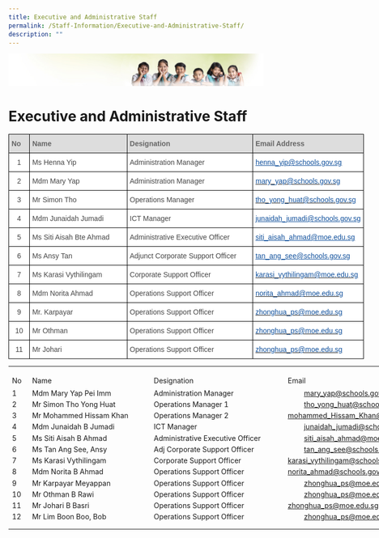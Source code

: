 ```yaml
---
title: Executive and Administrative Staff
permalink: /Staff-Information/Executive-and-Administrative-Staff/
description: ""
---
```

![](/images/Banner.jpg)

Executive and Administrative Staff
==================================

<style type="text/css">
.tg  {border-collapse:collapse;border-spacing:0;}
.tg td{border-color:black;border-style:solid;border-width:1px;font-family:Arial, sans-serif;font-size:14px;
  overflow:hidden;padding:10px 5px;word-break:normal;}
.tg th{border-color:black;border-style:solid;border-width:1px;font-family:Arial, sans-serif;font-size:14px;
  font-weight:normal;overflow:hidden;padding:10px 5px;word-break:normal;}
.tg .tg-oxuc{background-color:#FFF;color:#10509C;text-align:left;text-decoration:underline;vertical-align:top}
.tg .tg-e14l{background-color:#DDD;color:#666;font-weight:bold;text-align:left;vertical-align:top}
.tg .tg-ncov{background-color:#FFF;color:#454545;text-align:center;vertical-align:middle}
.tg .tg-sdzj{background-color:#FFF;color:#454545;text-align:left;vertical-align:middle}
.tg .tg-d8aa{background-color:#FFF;color:#10509C;text-align:left;vertical-align:top}
</style>
<table class="tg" style="undefined;table-layout: fixed; width: 702px">
<colgroup>
<col style="width: 41px">
<col style="width: 193px">
<col style="width: 249px">
<col style="width: 219px">
</colgroup>
<thead>
  <tr>
    <th class="tg-e14l">No</th>
    <th class="tg-e14l">Name</th>
    <th class="tg-e14l">Designation</th>
    <th class="tg-e14l">Email Address</th>
  </tr>
</thead>
<tbody>
  <tr>
    <td class="tg-ncov">1</td>
    <td class="tg-sdzj">Ms Henna Yip</td>
    <td class="tg-sdzj">Administration Manager</td>
    <td class="tg-oxuc"><a href="mailto:%C2%A0Henna_Yip@schools.gov.sg"><span style="text-decoration:underline;color:#10509C">henna_yip@schools.gov.sg</span></a><br></td>
  </tr>
  <tr>
    <td class="tg-ncov"> 2 </td>
    <td class="tg-sdzj">Mdm Mary Yap </td>
    <td class="tg-sdzj">Administration Manager </td>
    <td class="tg-d8aa"><a href="mailto:mary_yap@schools.gov.sg"><span style="text-decoration:none;color:#10509C">mary_yap@schools.gov.sg</span></a></td>
  </tr>
  <tr>
    <td class="tg-ncov"> 3 </td>
    <td class="tg-sdzj">Mr Simon Tho </td>
    <td class="tg-sdzj">Operations Manager  </td>
    <td class="tg-d8aa"><a href="mailto:tho_yong_huat@schools.gov.sg"><span style="text-decoration:none;color:#10509C">tho_yong_huat@schools.gov.sg</span></a></td>
  </tr>
  <tr>
    <td class="tg-ncov">4</td>
    <td class="tg-sdzj">Mdm Junaidah Jumadi <br></td>
    <td class="tg-sdzj">ICT Manager <br></td>
    <td class="tg-oxuc"><a href="mailto:Junaidah_Jumadi@schools.gov.sg"><span style="text-decoration:underline;color:#10509C">junaidah_jumadi@schools.gov.sg</span></a><br></td>
  </tr>
  <tr>
    <td class="tg-ncov">5</td>
    <td class="tg-sdzj">Ms Siti Aisah Bte Ahmad<br></td>
    <td class="tg-sdzj">Administrative Executive Officer<br></td>
    <td class="tg-oxuc"><a href="mailto:siti_aisah_ahmad@moe.edu.sg"><span style="text-decoration:underline;color:#10509C">siti_aisah_ahmad@moe.edu.sg</span></a><br></td>
  </tr>
  <tr>
    <td class="tg-ncov">6</td>
    <td class="tg-sdzj">Ms Ansy Tan <br></td>
    <td class="tg-sdzj">Adjunct Corporate Support Officer <br></td>
    <td class="tg-oxuc"><a href="mailto:tan_ang_see@schools.gov.sg%C2%A0"><span style="text-decoration:underline;color:#10509C">tan_ang_see@schools.gov.sg </span></a><br></td>
  </tr>
  <tr>
    <td class="tg-ncov">7</td>
    <td class="tg-sdzj">Ms Karasi Vythilingam<br></td>
    <td class="tg-sdzj">Corporate Support Officer</td>
    <td class="tg-d8aa"><a href="mailto:karasi_vythilingam@moe.edu.sg"><span style="text-decoration:none;color:#10509C">karasi_vythilingam@moe.edu.sg</span></a><br></td>
  </tr>
  <tr>
    <td class="tg-ncov">8</td>
    <td class="tg-sdzj">Mdm Norita Ahmad</td>
    <td class="tg-sdzj">Operations Support Officer</td>
    <td class="tg-d8aa"><a href="mailto:norita_ahmad@moe.edu.sg"><span style="text-decoration:none;color:#10509C">norita_ahmad@moe.edu.sg</span></a></td>
  </tr>
  <tr>
    <td class="tg-ncov">9</td>
    <td class="tg-sdzj">Mr. Karpayar</td>
    <td class="tg-sdzj">Operations Support Officer</td>
    <td class="tg-d8aa"><a href="mailto:%20zhonghua_ps@moe.edu.sg"><span style="text-decoration:none;color:#10509C">zhonghua_ps@moe.edu.sg</span></a></td>
  </tr>
  <tr>
    <td class="tg-ncov">10</td>
    <td class="tg-sdzj">Mr Othman</td>
    <td class="tg-sdzj">Operations Support Officer</td>
    <td class="tg-d8aa"><a href="mailto:%20zhonghua_ps@moe.edu.sg"><span style="text-decoration:none;color:#10509C">zhonghua_ps@moe.edu.sg</span></a></td>
  </tr>
  <tr>
    <td class="tg-ncov">11</td>
    <td class="tg-sdzj">Mr Johari</td>
    <td class="tg-sdzj">Operations Support Officer</td>
    <td class="tg-d8aa"><a href="mailto:%20zhonghua_ps@moe.edu.sg"><span style="text-decoration:none;color:#10509C">zhonghua_ps@moe.edu.sg</span></a></td>
  </tr>
</tbody>
</table>



<table border="0" cellpadding="0" cellspacing="0" width="1001" style="border-collapse:
 collapse;width:752pt"><colgroup><col width="27" style="mso-width-source:userset;mso-width-alt:987;width:20pt"> <col width="249" style="mso-width-source:userset;mso-width-alt:9106;width:187pt"> <col width="274" style="mso-width-source:userset;mso-width-alt:10020;width:206pt"> <col width="441" style="mso-width-source:userset;mso-width-alt:16128;width:331pt"> <col width="10" style="mso-width-source:userset;mso-width-alt:365;width:8pt"></colgroup><tbody><tr height="10" style="mso-height-source:userset;height:7.5pt"><td height="10" class="xl66" width="27" style="height:7.5pt;width:20pt"><a name="RANGE!B4:F18"></a></td><td class="xl67" width="249" style="width:187pt"></td><td class="xl67" width="274" style="width:206pt"></td><td class="xl67" width="441" style="width:331pt"></td><td class="xl67" width="10" style="width:8pt"></td></tr><tr height="21" style="height:15.75pt"><td height="21" class="xl72" style="height:15.75pt">No</td><td class="xl68" style="border-left:none">Name</td><td class="xl68" style="border-left:none">Designation</td><td class="xl70" style="border-left:none">Email<span style="mso-spacerun:yes">&nbsp;</span></td><td class="xl67"></td></tr><tr height="21" style="height:15.75pt;box-sizing: border-box;border-color:var(--chakra-colors-gray-200);
  overflow-wrap: break-word"><td height="21" class="xl72" style="height:15.75pt;border-top:none;box-sizing: border-box;
  overflow-wrap: break-word;border-image: initial">1</td><td class="xl68" style="border-top:none;border-left:none">Mdm Mary Yap Pei Imm<span style="mso-spacerun:yes">&nbsp;</span></td><td class="xl68" style="border-top:none;border-left:none;box-sizing: border-box;
  overflow-wrap: break-word;border-image: initial">Administration Manager</td><td class="xl71" style="border-top:none;border-left:none;box-sizing: border-box;
  overflow-wrap: break-word;border-image: initial"><span style="box-sizing: border-box;
  border-color:var(--chakra-colors-gray-200);overflow-wrap: break-word"><a href="mailto:mary_yap@schools.gov.sg" style="box-sizing: border-box;
  border-color:var(--chakra-colors-gray-200);overflow-wrap: break-word;
  margin:2rem">mary_yap@schools.gov.sg</a></span></td><td class="xl67"></td></tr><tr height="21" style="height:15.75pt;box-sizing: border-box;border-color:var(--chakra-colors-gray-200);
  overflow-wrap: break-word"><td height="21" class="xl72" style="height:15.75pt;border-top:none;box-sizing: border-box;
  overflow-wrap: break-word;border-image: initial">2</td><td class="xl69" width="249" style="width:187pt">Mr Simon Tho Yong Huat</td><td class="xl68" style="border-top:none;box-sizing: border-box;overflow-wrap: break-word;
  border-image: initial">Operations Manager 1</td><td class="xl71" style="border-top:none;border-left:none;box-sizing: border-box;
  overflow-wrap: break-word;border-image: initial"><span style="box-sizing: border-box;
  border-color:var(--chakra-colors-gray-200);overflow-wrap: break-word"><a href="mailto:tho_yong_huat@schools.gov.sg" style="box-sizing: border-box;
  border-color:var(--chakra-colors-gray-200);overflow-wrap: break-word;
  margin:2rem">tho_yong_huat@schools.gov.sg</a></span></td><td class="xl67"></td></tr><tr height="21" style="height:15.75pt;box-sizing: border-box;border-color:var(--chakra-colors-gray-200);
  overflow-wrap: break-word"><td height="21" class="xl72" style="height:15.75pt;border-top:none;box-sizing: border-box;
  overflow-wrap: break-word;border-image: initial">3</td><td class="xl68" style="border-left:none">Mr Mohammed Hissam Khan<span style="mso-spacerun:yes">&nbsp;</span></td><td class="xl68" style="border-top:none;border-left:none;box-sizing: border-box;
  overflow-wrap: break-word;border-image: initial">Operations Manager 2</td><td class="xl71" style="border-top:none;border-left:none"><a href="mailto:mohammed_Hissam_Khan@schools.gov.sg">mohammed_Hissam_Khan@schools.gov.sg</a></td><td class="xl67"></td></tr><tr height="21" style="height:15.75pt;box-sizing: border-box;border-color:var(--chakra-colors-gray-200);
  overflow-wrap: break-word"><td height="21" class="xl72" style="height:15.75pt;border-top:none;box-sizing: border-box;
  overflow-wrap: break-word;border-image: initial">4</td><td class="xl68" style="border-top:none;border-left:none;box-sizing: border-box;
  overflow-wrap: break-word;border-image: initial">Mdm Junaidah B Jumadi</td><td class="xl68" style="border-top:none;border-left:none;box-sizing: border-box;
  overflow-wrap: break-word;border-image: initial">ICT Manager</td><td class="xl71" style="border-top:none;border-left:none;box-sizing: border-box;
  overflow-wrap: break-word;border-image: initial"><span style="box-sizing: border-box;
  border-color:var(--chakra-colors-gray-200);overflow-wrap: break-word"><a href="mailto:junaidah_jumadi@schools.gov.sg" style="box-sizing: border-box;
  border-color:var(--chakra-colors-gray-200);overflow-wrap: break-word;
  margin:2rem">junaidah_jumadi@schools.gov.sg</a></span></td><td class="xl67"></td></tr><tr height="21" style="height:15.75pt;box-sizing: border-box;border-color:var(--chakra-colors-gray-200);
  overflow-wrap: break-word"><td height="21" class="xl72" style="height:15.75pt;border-top:none;box-sizing: border-box;
  overflow-wrap: break-word;border-image: initial">5</td><td class="xl68" style="border-top:none;border-left:none">Ms Siti Aisah B Ahmad<span style="mso-spacerun:yes">&nbsp;</span></td><td class="xl68" style="border-top:none;border-left:none;box-sizing: border-box;
  overflow-wrap: break-word;border-image: initial">Administrative Executive Officer</td><td class="xl71" style="border-top:none;border-left:none;box-sizing: border-box;
  overflow-wrap: break-word;border-image: initial"><span style="box-sizing: border-box;
  border-color:var(--chakra-colors-gray-200);overflow-wrap: break-word"><a href="mailto:siti_aisah_ahmad@moe.edu.sg" style="box-sizing: border-box;
  border-color:var(--chakra-colors-gray-200);overflow-wrap: break-word;
  margin:2rem">siti_aisah_ahmad@moe.edu.sg</a></span></td><td class="xl67"></td></tr><tr height="21" style="height:15.75pt;box-sizing: border-box;border-color:var(--chakra-colors-gray-200);
  overflow-wrap: break-word"><td height="21" class="xl72" style="height:15.75pt;border-top:none;box-sizing: border-box;
  overflow-wrap: break-word;border-image: initial">6</td><td class="xl68" style="border-top:none;border-left:none">Ms Tan Ang See, Ansy<span style="mso-spacerun:yes">&nbsp;</span></td><td class="xl68" style="border-top:none;border-left:none;box-sizing: border-box;
  overflow-wrap: break-word;border-image: initial">Adj Corporate Support Officer</td><td class="xl71" style="border-top:none;border-left:none;box-sizing: border-box;
  overflow-wrap: break-word;border-image: initial"><span style="box-sizing: border-box;
  border-color:var(--chakra-colors-gray-200);overflow-wrap: break-word"><a href="mailto:tan_ang_see@schools.gov.sg" style="box-sizing: border-box;
  border-color:var(--chakra-colors-gray-200);overflow-wrap: break-word;
  margin:2rem">tan_ang_see@schools.gov.sg</a></span></td><td class="xl67"></td></tr><tr height="21" style="height:15.75pt;box-sizing: border-box;border-color:var(--chakra-colors-gray-200);
  overflow-wrap: break-word"><td height="21" class="xl72" style="height:15.75pt;border-top:none;box-sizing: border-box;
  overflow-wrap: break-word;border-image: initial">7</td><td class="xl68" style="border-top:none;border-left:none">Ms Karasi Vythilingam</td><td class="xl68" style="border-top:none;border-left:none;box-sizing: border-box;
  overflow-wrap: break-word;border-image: initial">Corporate Support Officer</td><td class="xl71" style="border-top:none;border-left:none"><a href="mailto:karasi_vythilingam@schools.gov.sg">karasi_vythilingam@schools.gov.sg</a></td><td class="xl67"></td></tr><tr height="21" style="height:15.75pt;box-sizing: border-box;border-color:var(--chakra-colors-gray-200);
  overflow-wrap: break-word"><td height="21" class="xl72" style="height:15.75pt;border-top:none;box-sizing: border-box;
  overflow-wrap: break-word;border-image: initial">8</td><td class="xl68" style="border-top:none;border-left:none">Mdm Norita B Ahmad<span style="mso-spacerun:yes">&nbsp;</span></td><td class="xl68" style="border-top:none;border-left:none;box-sizing: border-box;
  overflow-wrap: break-word;border-image: initial">Operations Support Officer</td><td class="xl71" style="border-top:none;border-left:none"><a href="mailto:norita_ahmad@schools.gov.sg">norita_ahmad@schools.gov.sg</a></td><td class="xl67"></td></tr><tr height="21" style="height:15.75pt;box-sizing: border-box;border-color:var(--chakra-colors-gray-200);
  overflow-wrap: break-word"><td height="21" class="xl72" style="height:15.75pt;border-top:none;box-sizing: border-box;
  overflow-wrap: break-word;border-image: initial">9</td><td class="xl68" style="border-top:none;border-left:none">Mr Karpayar Meyappan<span style="mso-spacerun:yes">&nbsp;</span></td><td class="xl68" style="border-top:none;border-left:none;box-sizing: border-box;
  overflow-wrap: break-word;border-image: initial">Operations Support Officer</td><td class="xl71" style="border-top:none;border-left:none;box-sizing: border-box;
  overflow-wrap: break-word;border-image: initial"><span style="box-sizing: border-box;
  border-color:var(--chakra-colors-gray-200);overflow-wrap: break-word"><a href="mailto:zhonghua_ps@moe.edu.sg" style="box-sizing: border-box;
  border-color:var(--chakra-colors-gray-200);overflow-wrap: break-word;
  margin:2rem">zhonghua_ps@moe.edu.sg</a></span></td><td class="xl67"></td></tr><tr height="21" style="height:15.75pt;box-sizing: border-box;border-color:var(--chakra-colors-gray-200);
  overflow-wrap: break-word"><td height="21" class="xl72" style="height:15.75pt;border-top:none;box-sizing: border-box;
  overflow-wrap: break-word;border-image: initial">10</td><td class="xl68" style="border-top:none;border-left:none">Mr Othman B Rawi<span style="mso-spacerun:yes">&nbsp;</span></td><td class="xl68" style="border-top:none;border-left:none;box-sizing: border-box;
  overflow-wrap: break-word;border-image: initial">Operations Support Officer</td><td class="xl71" style="border-top:none;border-left:none;box-sizing: border-box;
  overflow-wrap: break-word;border-image: initial"><span style="box-sizing: border-box;
  border-color:var(--chakra-colors-gray-200);overflow-wrap: break-word"><a href="mailto:zhonghua_ps@moe.edu.sg" style="box-sizing: border-box;
  border-color:var(--chakra-colors-gray-200);overflow-wrap: break-word;
  margin:2rem">zhonghua_ps@moe.edu.sg</a></span></td><td class="xl67"></td></tr><tr height="21" style="height:15.75pt"><td height="21" class="xl72" style="height:15.75pt;border-top:none;box-sizing: border-box;
  overflow-wrap: break-word">11</td><td class="xl68" style="border-top:none;border-left:none">Mr Johari B Basri<span style="mso-spacerun:yes">&nbsp;</span></td><td class="xl68" style="border-top:none;border-left:none;box-sizing: border-box;
  overflow-wrap: break-word">Operations Support Officer</td><td class="xl71" style="border-top:none;border-left:none"><span style="box-sizing: border-box;border-color:var(--chakra-colors-gray-200);
  overflow-wrap: break-word"><a href="mailto:zhonghua_ps@moe.edu.sg">zhonghua_ps@moe.edu.sg</a></span></td><td class="xl67"></td></tr><tr height="21" style="height:15.75pt;box-sizing: border-box;border-color:var(--chakra-colors-gray-200);
  overflow-wrap: break-word"><td height="21" class="xl72" style="height:15.75pt;border-top:none;box-sizing: border-box;
  overflow-wrap: break-word">12</td><td class="xl68" style="border-top:none;border-left:none">Mr Lim Boon Boo, Bob<span style="mso-spacerun:yes">&nbsp;</span></td><td class="xl68" style="border-top:none;border-left:none;box-sizing: border-box;
  overflow-wrap: break-word">Operations Support Officer</td><td class="xl71" style="border-top:none;border-left:none;box-sizing: border-box;
  overflow-wrap: break-word"><span style="box-sizing: border-box;border-color:
  var(--chakra-colors-gray-200);overflow-wrap: break-word"><a href="mailto:zhonghua_ps@moe.edu.sg" style="box-sizing: border-box;
  border-color:var(--chakra-colors-gray-200);overflow-wrap: break-word;
  margin:2rem">zhonghua_ps@moe.edu.sg</a></span></td><td class="xl67"></td></tr><tr height="7" style="mso-height-source:userset;height:5.25pt"><td height="7" class="xl66" style="height:5.25pt"></td><td class="xl67"></td><td class="xl67"></td><td class="xl67"></td><td class="xl67"></td></tr></tbody></table>